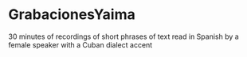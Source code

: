 # GrabacionesYaima
30 minutes of recordings of short phrases of text read in Spanish by a female speaker with a Cuban dialect accent
